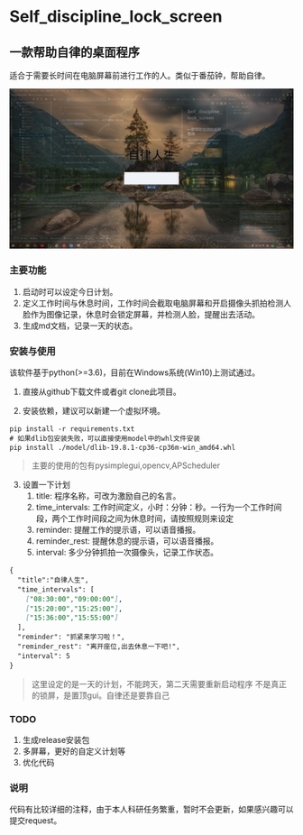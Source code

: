 # Self_discipline_lock_screen

## 一款帮助自律的桌面程序

适合于需要长时间在电脑屏幕前进行工作的人。类似于番茄钟，帮助自律。

![项目](./self_discipline_lock_screen/2022-01-06_161607.jpg)

### 主要功能

1. 启动时可以设定今日计划。
2. 定义工作时间与休息时间，工作时间会截取电脑屏幕和开启摄像头抓拍检测人脸作为图像记录，休息时会锁定屏幕，并检测人脸，提醒出去活动。
3. 生成md文档，记录一天的状态。

### 安装与使用

该软件基于python(>=3.6)，目前在Windows系统(Win10)上测试通过。

1. 直接从github下载文件或者git clone此项目。

2. 安装依赖，建议可以新建一个虚拟环境。
```
pip install -r requirements.txt
# 如果dlib包安装失败，可以直接使用model中的whl文件安装
pip install ./model/dlib-19.8.1-cp36-cp36m-win_amd64.whl
```
> 主要的使用的包有pysimplegui,opencv,APScheduler

3. 设置一下计划
   1. title: 程序名称，可改为激励自己的名言。
   2. time_intervals: 工作时间定义，小时：分钟：秒。一行为一个工作时间段，两个工作时间段之间为休息时间，请按照规则来设定
   3. reminder: 提醒工作的提示语，可以语音播报。
   4. reminder_rest: 提醒休息的提示语，可以语音播报。
   5. interval: 多少分钟抓拍一次摄像头，记录工作状态。
```markdown
{
  "title":"自律人生",
  "time_intervals": [
    ["08:30:00","09:00:00"],
    ["15:20:00","15:25:00"],
    ["15:36:00","15:55:00"]
  ],
  "reminder": "抓紧来学习啦！",
  "reminder_rest": "离开座位,出去休息一下吧!",
  "interval": 5
}

```
> 这里设定的是一天的计划，不能跨天，第二天需要重新启动程序
> 不是真正的锁屏，是置顶gui。自律还是要靠自己
### TODO
1. 生成release安装包
2. 多屏幕，更好的自定义计划等
3. 优化代码

### 说明
代码有比较详细的注释，由于本人科研任务繁重，暂时不会更新，如果感兴趣可以提交request。
